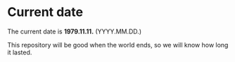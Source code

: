 # Current date

The current date is **1979.11.11.** (YYYY.MM.DD.)

This repository will be good when the world ends, so we will know how long it lasted.